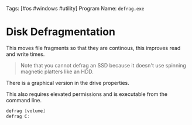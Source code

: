 Tags: [#os #windows #utility]
Program Name: `defrag.exe`

# Disk Defragmentation

This moves file fragments so that they are continous, this improves read and write times.

>Note that you cannot defrag an SSD because it doesn't use spinning magnetic platters like an HDD.

There is a graphical version in the drive properties.

This also requires elevated permissions and is executable from the command line.

```powershell
defrag [volume]
defrag C:
```

